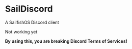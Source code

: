 # SailDiscord

A SailfishOS Discord client

Not working yet

**By using this, you are breaking Discord Terms of Services!**
